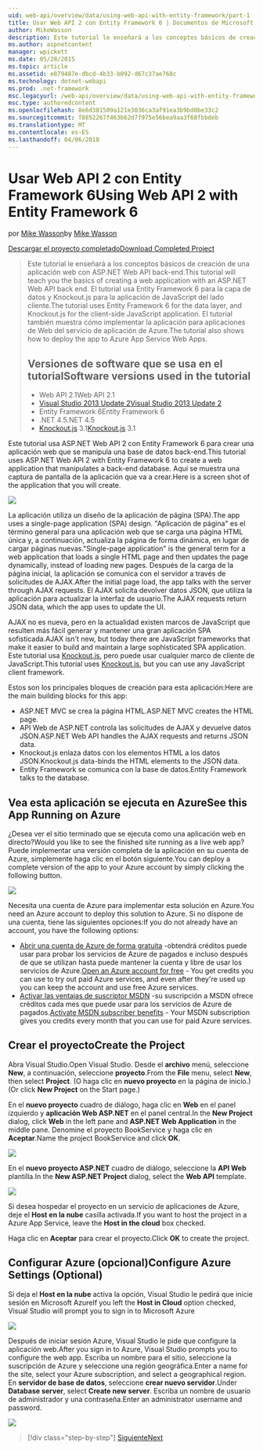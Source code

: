 ```yaml
---
uid: web-api/overview/data/using-web-api-with-entity-framework/part-1
title: Usar Web API 2 con Entity Framework 6 | Documentos de Microsoft
author: MikeWasson
description: Este tutorial le enseñará a los conceptos básicos de creación de una aplicación web con ASP.NET Web API back-end. El tutorial usa Entity Framework 6 para el diseño de datos...
ms.author: aspnetcontent
manager: wpickett
ms.date: 05/28/2015
ms.topic: article
ms.assetid: e879487e-dbcd-4b33-b092-d67c37ae768c
ms.technology: dotnet-webapi
ms.prod: .net-framework
msc.legacyurl: /web-api/overview/data/using-web-api-with-entity-framework/part-1
msc.type: authoredcontent
ms.openlocfilehash: 8e6d381509a121e3036ca3af91ea3b9bd0be33c2
ms.sourcegitcommit: f8852267f463b62d7f975e56bea9aa3f68fbbdeb
ms.translationtype: MT
ms.contentlocale: es-ES
ms.lasthandoff: 04/06/2018
---
```

<a name="using-web-api-2-with-entity-framework-6"></a><span data-ttu-id="6c6a8-104">Usar Web API 2 con Entity Framework 6</span><span class="sxs-lookup"><span data-stu-id="6c6a8-104">Using Web API 2 with Entity Framework 6</span></span>
====================
<span data-ttu-id="6c6a8-105">por [Mike Wasson](https://github.com/MikeWasson)</span><span class="sxs-lookup"><span data-stu-id="6c6a8-105">by [Mike Wasson](https://github.com/MikeWasson)</span></span>

[<span data-ttu-id="6c6a8-106">Descargar el proyecto completado</span><span class="sxs-lookup"><span data-stu-id="6c6a8-106">Download Completed Project</span></span>](https://github.com/MikeWasson/BookService)

> <span data-ttu-id="6c6a8-107">Este tutorial le enseñará a los conceptos básicos de creación de una aplicación web con ASP.NET Web API back-end.</span><span class="sxs-lookup"><span data-stu-id="6c6a8-107">This tutorial will teach you the basics of creating a web application with an ASP.NET Web API back end.</span></span> <span data-ttu-id="6c6a8-108">El tutorial usa Entity Framework 6 para la capa de datos y Knockout.js para la aplicación de JavaScript del lado cliente.</span><span class="sxs-lookup"><span data-stu-id="6c6a8-108">The tutorial uses Entity Framework 6 for the data layer, and Knockout.js for the client-side JavaScript application.</span></span> <span data-ttu-id="6c6a8-109">El tutorial también muestra cómo implementar la aplicación para aplicaciones de Web del servicio de aplicación de Azure.</span><span class="sxs-lookup"><span data-stu-id="6c6a8-109">The tutorial also shows how to deploy the app to Azure App Service Web Apps.</span></span>
> 
> ## <a name="software-versions-used-in-the-tutorial"></a><span data-ttu-id="6c6a8-110">Versiones de software que se usa en el tutorial</span><span class="sxs-lookup"><span data-stu-id="6c6a8-110">Software versions used in the tutorial</span></span>
> 
> 
> - <span data-ttu-id="6c6a8-111">Web API 2.1</span><span class="sxs-lookup"><span data-stu-id="6c6a8-111">Web API 2.1</span></span>
> - [<span data-ttu-id="6c6a8-112">Visual Studio 2013 Update 2</span><span class="sxs-lookup"><span data-stu-id="6c6a8-112">Visual Studio 2013 Update 2</span></span>](https://www.visualstudio.com/downloads/download-visual-studio-vs)
> - <span data-ttu-id="6c6a8-113">Entity Framework 6</span><span class="sxs-lookup"><span data-stu-id="6c6a8-113">Entity Framework 6</span></span>
> - <span data-ttu-id="6c6a8-114">.NET 4.5</span><span class="sxs-lookup"><span data-stu-id="6c6a8-114">.NET 4.5</span></span>
> - <span data-ttu-id="6c6a8-115">[Knockout.js](http://knockoutjs.com/) 3.1</span><span class="sxs-lookup"><span data-stu-id="6c6a8-115">[Knockout.js](http://knockoutjs.com/) 3.1</span></span>


<span data-ttu-id="6c6a8-116">Este tutorial usa ASP.NET Web API 2 con Entity Framework 6 para crear una aplicación web que se manipula una base de datos back-end.</span><span class="sxs-lookup"><span data-stu-id="6c6a8-116">This tutorial uses ASP.NET Web API 2 with Entity Framework 6 to create a web application that manipulates a back-end database.</span></span> <span data-ttu-id="6c6a8-117">Aquí se muestra una captura de pantalla de la aplicación que va a crear.</span><span class="sxs-lookup"><span data-stu-id="6c6a8-117">Here is a screen shot of the application that you will create.</span></span>

[![](part-1/_static/image2.png)](part-1/_static/image1.png)

<span data-ttu-id="6c6a8-118">La aplicación utiliza un diseño de la aplicación de página (SPA).</span><span class="sxs-lookup"><span data-stu-id="6c6a8-118">The app uses a single-page application (SPA) design.</span></span> <span data-ttu-id="6c6a8-119">"Aplicación de página" es el término general para una aplicación web que se carga una página HTML única y, a continuación, actualiza la página de forma dinámica, en lugar de cargar páginas nuevas.</span><span class="sxs-lookup"><span data-stu-id="6c6a8-119">"Single-page application" is the general term for a web application that loads a single HTML page and then updates the page dynamically, instead of loading new pages.</span></span> <span data-ttu-id="6c6a8-120">Después de la carga de la página inicial, la aplicación se comunica con el servidor a través de solicitudes de AJAX.</span><span class="sxs-lookup"><span data-stu-id="6c6a8-120">After the initial page load, the app talks with the server through AJAX requests.</span></span> <span data-ttu-id="6c6a8-121">El AJAX solicita devolver datos JSON, que utiliza la aplicación para actualizar la interfaz de usuario.</span><span class="sxs-lookup"><span data-stu-id="6c6a8-121">The AJAX requests return JSON data, which the app uses to update the UI.</span></span>

<span data-ttu-id="6c6a8-122">AJAX no es nueva, pero en la actualidad existen marcos de JavaScript que resulten más fácil generar y mantener una gran aplicación SPA sofisticada.</span><span class="sxs-lookup"><span data-stu-id="6c6a8-122">AJAX isn't new, but today there are JavaScript frameworks that make it easier to build and maintain a large sophisticated SPA application.</span></span> <span data-ttu-id="6c6a8-123">Este tutorial usa [Knockout.js](http://knockoutjs.com/), pero puede usar cualquier marco de cliente de JavaScript.</span><span class="sxs-lookup"><span data-stu-id="6c6a8-123">This tutorial uses [Knockout.js](http://knockoutjs.com/), but you can use any JavaScript client framework.</span></span>

<span data-ttu-id="6c6a8-124">Estos son los principales bloques de creación para esta aplicación:</span><span class="sxs-lookup"><span data-stu-id="6c6a8-124">Here are the main building blocks for this app:</span></span>

- <span data-ttu-id="6c6a8-125">ASP.NET MVC se crea la página HTML.</span><span class="sxs-lookup"><span data-stu-id="6c6a8-125">ASP.NET MVC creates the HTML page.</span></span>
- <span data-ttu-id="6c6a8-126">API Web de ASP.NET controla las solicitudes de AJAX y devuelve datos JSON.</span><span class="sxs-lookup"><span data-stu-id="6c6a8-126">ASP.NET Web API handles the AJAX requests and returns JSON data.</span></span>
- <span data-ttu-id="6c6a8-127">Knockout.js enlaza datos con los elementos HTML a los datos JSON.</span><span class="sxs-lookup"><span data-stu-id="6c6a8-127">Knockout.js data-binds the HTML elements to the JSON data.</span></span>
- <span data-ttu-id="6c6a8-128">Entity Framework se comunica con la base de datos.</span><span class="sxs-lookup"><span data-stu-id="6c6a8-128">Entity Framework talks to the database.</span></span>

## <a name="see-this-app-running-on-azure"></a><span data-ttu-id="6c6a8-129">Vea esta aplicación se ejecuta en Azure</span><span class="sxs-lookup"><span data-stu-id="6c6a8-129">See this App Running on Azure</span></span>

<span data-ttu-id="6c6a8-130">¿Desea ver el sitio terminado que se ejecuta como una aplicación web en directo?</span><span class="sxs-lookup"><span data-stu-id="6c6a8-130">Would you like to see the finished site running as a live web app?</span></span> <span data-ttu-id="6c6a8-131">Puede implementar una versión completa de la aplicación en su cuenta de Azure, simplemente haga clic en el botón siguiente.</span><span class="sxs-lookup"><span data-stu-id="6c6a8-131">You can deploy a complete version of the app to your Azure account by simply clicking the following button.</span></span>

[![](http://azuredeploy.net/deploybutton.png)](https://azuredeploy.net/?WT.mc_id=deploy_azure_aspnet&repository=https://github.com/tfitzmac/BookService)

<span data-ttu-id="6c6a8-132">Necesita una cuenta de Azure para implementar esta solución en Azure.</span><span class="sxs-lookup"><span data-stu-id="6c6a8-132">You need an Azure account to deploy this solution to Azure.</span></span> <span data-ttu-id="6c6a8-133">Si no dispone de una cuenta, tiene las siguientes opciones:</span><span class="sxs-lookup"><span data-stu-id="6c6a8-133">If you do not already have an account, you have the following options:</span></span>

- <span data-ttu-id="6c6a8-134">[Abrir una cuenta de Azure de forma gratuita](https://azure.microsoft.com/pricing/free-trial/?WT.mc_id=A443DD604) -obtendrá créditos puede usar para probar los servicios de Azure de pagados e incluso después de que se utilizan hasta puede mantener la cuenta y libre de usar los servicios de Azure.</span><span class="sxs-lookup"><span data-stu-id="6c6a8-134">[Open an Azure account for free](https://azure.microsoft.com/pricing/free-trial/?WT.mc_id=A443DD604) - You get credits you can use to try out paid Azure services, and even after they're used up you can keep the account and use free Azure services.</span></span>
- <span data-ttu-id="6c6a8-135">[Activar las ventajas de suscriptor MSDN](https://azure.microsoft.com/pricing/member-offers/msdn-benefits-details/?WT.mc_id=A443DD604) -su suscripción a MSDN ofrece créditos cada mes que puede usar para los servicios de Azure de pagados.</span><span class="sxs-lookup"><span data-stu-id="6c6a8-135">[Activate MSDN subscriber benefits](https://azure.microsoft.com/pricing/member-offers/msdn-benefits-details/?WT.mc_id=A443DD604) - Your MSDN subscription gives you credits every month that you can use for paid Azure services.</span></span>

## <a name="create-the-project"></a><span data-ttu-id="6c6a8-136">Crear el proyecto</span><span class="sxs-lookup"><span data-stu-id="6c6a8-136">Create the Project</span></span>

<span data-ttu-id="6c6a8-137">Abra Visual Studio.</span><span class="sxs-lookup"><span data-stu-id="6c6a8-137">Open Visual Studio.</span></span> <span data-ttu-id="6c6a8-138">Desde el **archivo** menú, seleccione **New**, a continuación, seleccione **proyecto**.</span><span class="sxs-lookup"><span data-stu-id="6c6a8-138">From the **File** menu, select **New**, then select **Project**.</span></span> <span data-ttu-id="6c6a8-139">(O haga clic en **nuevo proyecto** en la página de inicio.)</span><span class="sxs-lookup"><span data-stu-id="6c6a8-139">(Or click **New Project** on the Start page.)</span></span>

<span data-ttu-id="6c6a8-140">En el **nuevo proyecto** cuadro de diálogo, haga clic en **Web** en el panel izquierdo y **aplicación Web ASP.NET** en el panel central.</span><span class="sxs-lookup"><span data-stu-id="6c6a8-140">In the **New Project** dialog, click **Web** in the left pane and **ASP.NET Web Application** in the middle pane.</span></span> <span data-ttu-id="6c6a8-141">Denomine el proyecto BookService y haga clic en **Aceptar**.</span><span class="sxs-lookup"><span data-stu-id="6c6a8-141">Name the project BookService and click **OK**.</span></span>

[![](part-1/_static/image4.png)](part-1/_static/image3.png)

<span data-ttu-id="6c6a8-142">En el **nuevo proyecto ASP.NET** cuadro de diálogo, seleccione la **API Web** plantilla.</span><span class="sxs-lookup"><span data-stu-id="6c6a8-142">In the **New ASP.NET Project** dialog, select the **Web API** template.</span></span>

[![](part-1/_static/image6.png)](part-1/_static/image5.png)

<span data-ttu-id="6c6a8-143">Si desea hospedar el proyecto en un servicio de aplicaciones de Azure, deje el **Host en la nube** casilla activada.</span><span class="sxs-lookup"><span data-stu-id="6c6a8-143">If you want to host the project in a Azure App Service, leave the **Host in the cloud** box checked.</span></span>

<span data-ttu-id="6c6a8-144">Haga clic en **Aceptar** para crear el proyecto.</span><span class="sxs-lookup"><span data-stu-id="6c6a8-144">Click **OK** to create the project.</span></span>

## <a name="configure-azure-settings-optional"></a><span data-ttu-id="6c6a8-145">Configurar Azure (opcional)</span><span class="sxs-lookup"><span data-stu-id="6c6a8-145">Configure Azure Settings (Optional)</span></span>

<span data-ttu-id="6c6a8-146">Si deja el **Host en la nube** activa la opción, Visual Studio le pedirá que inicie sesión en Microsoft Azure</span><span class="sxs-lookup"><span data-stu-id="6c6a8-146">If you left the **Host in Cloud** option checked, Visual Studio will prompt you to sign in to Microsoft Azure</span></span>

[![](part-1/_static/image8.png)](part-1/_static/image7.png)

<span data-ttu-id="6c6a8-147">Después de iniciar sesión Azure, Visual Studio le pide que configure la aplicación web.</span><span class="sxs-lookup"><span data-stu-id="6c6a8-147">After you sign in to Azure, Visual Studio prompts you to configure the web app.</span></span> <span data-ttu-id="6c6a8-148">Escriba un nombre para el sitio, seleccione la suscripción de Azure y seleccione una región geográfica.</span><span class="sxs-lookup"><span data-stu-id="6c6a8-148">Enter a name for the site, select your Azure subscription, and select a geographical region.</span></span> <span data-ttu-id="6c6a8-149">En **servidor de base de datos**, seleccione **crear nuevo servidor**.</span><span class="sxs-lookup"><span data-stu-id="6c6a8-149">Under **Database server**, select **Create new server**.</span></span> <span data-ttu-id="6c6a8-150">Escriba un nombre de usuario de administrador y una contraseña.</span><span class="sxs-lookup"><span data-stu-id="6c6a8-150">Enter an administrator username and password.</span></span>

[![](part-1/_static/image10.png)](part-1/_static/image9.png)

> [!div class="step-by-step"]
> [<span data-ttu-id="6c6a8-151">Siguiente</span><span class="sxs-lookup"><span data-stu-id="6c6a8-151">Next</span></span>](part-2.md)
